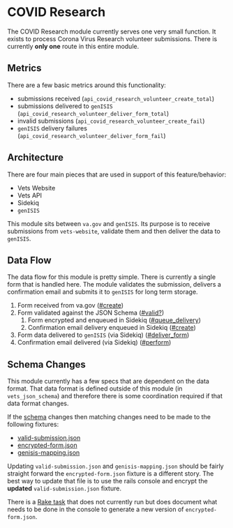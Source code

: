# COVID Research

The COVID Research module currently serves one very small function.  It exists to process Corona Virus Research volunteer submissions.  There is currently **only one** route in this entire module.

## Metrics

There are a few basic metrics around this functionality:

  * submissions received (`api_covid_research_volunteer_create_total`)
  * submissions delivered to `genISIS` (`api_covid_research_volunteer_deliver_form_total`)
  * invalid submissions (`api_covid_research_volunteer_create_fail`)
  * `genISIS` delivery failures (`api_covid_research_volunteer_deliver_form_fail`)

## Architecture

There are four main pieces that are used in support of this feature/behavior:

  * Vets Website
  * Vets API
  * Sidekiq
  * `genISIS`

This module sits between `va.gov` and `genISIS`.  Its purpose is to receive submissions from `vets-website`, validate them and then deliver the data to `genISIS`.

## Data Flow

The data flow for this module is pretty simple.  There is currently a single form that is handled here.  The module validates the submission, delivers a confirmation email and submits it to `genISIS` for long term storage.

  1. Form received from va.gov ([#create](https://github.com/department-of-veterans-affairs/vets-api/blob/master/modules/covid_research/app/controllers/covid_research/volunteer/submissions_controller.rb))
  2. Form validated against the JSON Schema ([#valid?](https://github.com/department-of-veterans-affairs/vets-api/blob/master/modules/covid_research/app/services/covid_research/volunteer/form_service.rb))
     1. Form encrypted and enqueued in Sidekiq ([#queue_delivery](https://github.com/department-of-veterans-affairs/vets-api/blob/master/modules/covid_research/app/services/covid_research/volunteer/form_service.rb))
     2. Confirmation email delivery enqueued in Sidekiq ([#create](https://github.com/department-of-veterans-affairs/vets-api/blob/master/modules/covid_research/app/controllers/covid_research/volunteer/submissions_controller.rb))
  3. Form data delivered to `genISIS` (via Sidekiq) ([#deliver_form](https://github.com/department-of-veterans-affairs/vets-api/blob/master/modules/covid_research/app/services/covid_research/volunteer/genisis_service.rb))
  4. Confirmation email delivered (via Sidekiq) ([#perform](https://github.com/department-of-veterans-affairs/vets-api/blob/master/modules/covid_research/app/workers/covid_research/volunteer/confirmation_mailer_job.rb))

## Schema Changes

This module currently has a few specs that are dependent on the data format.  That data format is defined outside of this module (in `vets_json_schema`) and therefore there is some coordination required if that data format changes.

If the [schema](https://github.com/department-of-veterans-affairs/vets-json-schema/blob/master/dist/COVID-VACCINE-TRIAL-schema.json) changes then matching changes need to be made to the following fixtures:

  * [valid-submission.json](https://github.com/department-of-veterans-affairs/vets-api/blob/master/modules/covid_research/spec/fixtures/files/valid-submission.json)
  * [encrypted-form.json](https://github.com/department-of-veterans-affairs/vets-api/blob/master/modules/covid_research/spec/fixtures/files/encrypted-form.json)
  * [genisis-mapping.json](https://github.com/department-of-veterans-affairs/vets-api/blob/master/modules/covid_research/spec/fixtures/files/genisis-mapping.json)

Updating `valid-submission.json` and `genisis-mapping.json` should be fairly straight forward the `encrypted-form.json` fixture is a different story.  The best way to update that file is to use the rails console and encrypt the **updated** `valid-submission.json` fixture.

There is a [Rake task](https://github.com/department-of-veterans-affairs/vets-api/blob/master/modules/covid_research/lib/tasks/covid_research_tasks.rake) that does not currently run but does document what needs to be done in the console to generate a new version of `encrypted-form.json`.
